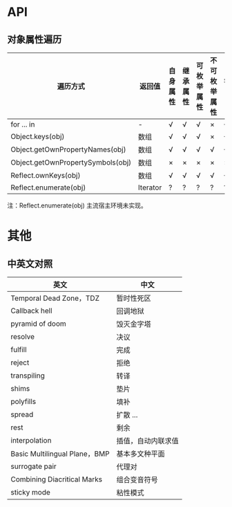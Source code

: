 # API

## 对象属性遍历

| 遍历方式                          | 返回值   | 自身属性 | 继承属性 | 可枚举属性 | 不可枚举属性 | Symbol属性 |
| --------------------------------- | -------- | -------- | -------- | ---------- | ------------ | ---------- |
| for ... in                        | -        | √        | √        | √          | ×            | √          |
| Object.keys(obj)                  | 数组     | √        | √        | √          | ×            | √          |
| Object.getOwnPropertyNames(obj)   | 数组     | √        | √        | √          | √            | √          |
| Object.getOwnPropertySymbols(obj) | 数组     | ×        | ×        | ×          | ×            | ×          |
| Reflect.ownKeys(obj)              | 数组     | √        | √        | √          | √            | √          |
| Reflect.enumerate(obj)            | Iterator | ?        | ?        | ?          | ?            | ?          |

注：Reflect.enumerate(obj) 主流宿主环境未实现。

# 其他 

## 中英文对照

| 英文                          | 中文               |
| ----------------------------- | ------------------ |
| Temporal Dead Zone，TDZ       | 暂时性死区         |
| Callback hell                 | 回调地狱           |
| pyramid of doom               | 毁灭金字塔         |
| resolve                       | 决议               |
| fulfill                       | 完成               |
| reject                        | 拒绝               |
| transpiling                   | 转译               |
| shims                         | 垫片               |
| polyfills                     | 填补               |
| spread                        | 扩散 ...           |
| rest                          | 剩余               |
| interpolation                 | 插值，自动内联求值 |
| Basic Multilingual Plane，BMP | 基本多文种平面     |
| surrogate pair                | 代理对             |
| Combining Diacritical Marks   | 组合变音符号       |
| sticky mode                   | 粘性模式           |
